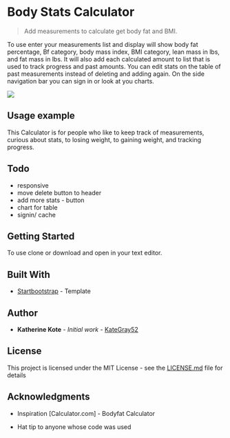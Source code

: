 # Body Stats Calculator
> Add measurements to calculate get body fat and BMI.


To use enter your measurements list and display will show body fat percentage, Bf category, body mass index, BMI category, lean mass in lbs, and fat mass in lbs.
It will also add each calculated amount to list that is used to track progress and past amounts. You can edit stats on the table of past measurements instead of deleting and adding again.
On the side navigation bar you can sign in or look at you charts.


![](header.png)


## Usage example

This Calculator is for people who like to keep track of measurements, curious about stats, to losing weight, to gaining weight, and tracking progress.


## Todo

* responsive
* move delete button to header
* add more stats - button
* chart for table
* signin/ cache

## Getting Started

To use clone or download and open in your text editor.


## Built With

* [Startbootstrap](https://startbootstrap.com/template-overviews/sb-admin-2/) - Template


## Author

* **Katherine Kote** - *Initial work* - [KateGray52](https://github.com/KateGray52)

## License

This project is licensed under the MIT License - see the [LICENSE.md](LICENSE.md) file for details


## Acknowledgments

* Inspiration [Calculator.com] - Bodyfat Calculator

* Hat tip to anyone whose code was used

